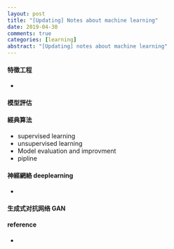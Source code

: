 ```yaml
---
layout: post
title: "[Updating] Notes about machine learning"
date: 2019-04-30
comments: true
categories: [learning]
abstract: "[Updating] notes about machine learning"
---
```


#### 特徵工程 
  * 

#### 模型評估  

#### 經典算法  
  * supervised learning 
  * unsupervised learning 
  * Model evaluation and improvment 
  * pipline 

#### 神經網絡 deeplearning 
  * 

#### 生成式对抗网络 GAN 



#### reference 
  * 
